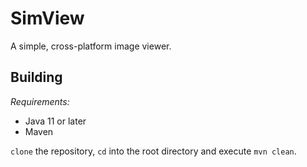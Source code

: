 # SimView
A simple, cross-platform image viewer.

<h2>Building</h2>

_Requirements:_

* Java 11 or later
* Maven

`clone` the repository, `cd` into the root directory and execute `mvn clean`.
